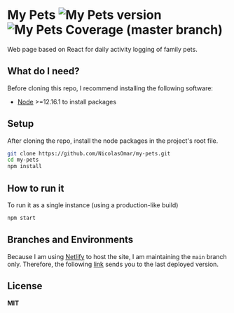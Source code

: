 # My Pets ![My Pets version](https://img.shields.io/github/package-json/v/nicolasomar/my-pets?color=success&label=%20&style=flat-square) ![My Pets Coverage (master branch)](https://img.shields.io/codecov/c/github/nicolasomar/my-pets?label=%20&logo=codecov&style=flat-square)
Web page based on React for daily activity logging of family pets.

## What do I need?
Before cloning this repo, I recommend installing the following software:
- [Node](https://nodejs.org/en/download/) >=12.16.1 to install packages

## Setup
After cloning the repo, install the node packages in the project's root file.
```sh
git clone https://github.com/NicolasOmar/my-pets.git
cd my-pets
npm install
```

## How to run it
To run it as a single instance (using a production-like build)
```sh
npm start
```

## Branches and Environments
Because I am using [Netlify](https://netlify.com/) to host the site, I am maintaining the `main` branch only.
Therefore, the following [link](https://my-pets-prod.netlify.app) sends you to the last deployed version.

## License
**MIT**
